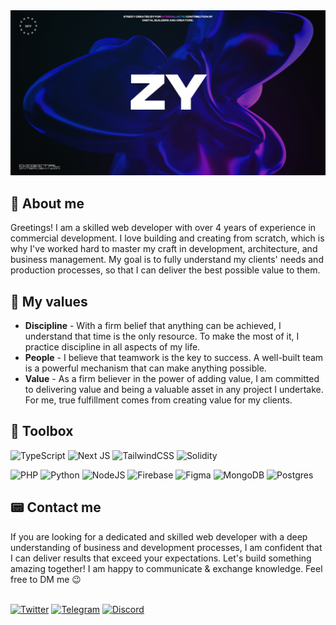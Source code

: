 <img src="./public/banner2.png" />

<h2>🔮 About me</h2>
Greetings! I am a skilled web developer with over 4 years of experience in commercial development. I love building and creating from scratch, which is why I've worked hard to master my craft in development, architecture, and business management. My goal is to fully understand my clients' needs and production processes, so that I can deliver the best possible value to them.

<h2>🏺 My values</h2>

- **Discipline** - With a firm belief that anything can be achieved, I understand that time is the only resource. To make the most of it, I practice discipline in all aspects of my life.
- **People** - I believe that teamwork is the key to success. A well-built team is a powerful mechanism that can make anything possible.
- **Value** - As a firm believer in the power of adding value, I am committed to delivering value and being a valuable asset in any project I undertake. For me, true fulfillment comes from creating value for my clients.

<h2>🧰 Toolbox</h2>       

![TypeScript](https://img.shields.io/badge/typescript-%23007ACC.svg?style=for-the-badge&logo=typescript&logoColor=white)
![Next JS](https://img.shields.io/badge/Next-black?style=for-the-badge&logo=next.js&logoColor=white)
![TailwindCSS](https://img.shields.io/badge/tailwindcss-%2338B2AC.svg?style=for-the-badge&logo=tailwind-css&logoColor=white)
![Solidity](https://img.shields.io/badge/Solidity-%23363636.svg?style=for-the-badge&logo=solidity&logoColor=white)

![PHP](https://img.shields.io/badge/php-%23777BB4.svg?style=for-the-badge&logo=php&logoColor=white)
![Python](https://img.shields.io/badge/python-3670A0?style=for-the-badge&logo=python&logoColor=ffdd54)
![NodeJS](https://img.shields.io/badge/node.js-6DA55F?style=for-the-badge&logo=node.js&logoColor=white)
![Firebase](https://img.shields.io/badge/firebase-%23039BE5.svg?style=for-the-badge&logo=firebase)
![Figma](https://img.shields.io/badge/figma-%23F24E1E.svg?style=for-the-badge&logo=figma&logoColor=white)
![MongoDB](https://img.shields.io/badge/MongoDB-%234ea94b.svg?style=for-the-badge&logo=mongodb&logoColor=white)
![Postgres](https://img.shields.io/badge/postgres-%23316192.svg?style=for-the-badge&logo=postgresql&logoColor=white)


<h2>📟 Contact me</h2>
If you are looking for a dedicated and skilled web developer with a deep understanding of business and development processes, I am confident that I can deliver results that exceed your expectations. Let's build something amazing together! I am happy to communicate & exchange knowledge. Feel free to DM me 😉
<br /><br />

<a href="https://twitter.com/0xsteezy" target="_blank">![Twitter](https://img.shields.io/badge/Twitter-%231DA1F2.svg?style=for-the-badge&logo=Twitter&logoColor=white)<a/>
<a href="https://t.me/therealsteezy" target="_blank">![Telegram](https://img.shields.io/badge/Telegram-2CA5E0?style=for-the-badge&logo=telegram&logoColor=white)<a/>
<a href="https://discord.com/users/253188731085783040" target="_blank">![Discord](https://img.shields.io/badge/Discord-%235865F2.svg?style=for-the-badge&logo=discord&logoColor=white)<a/>

